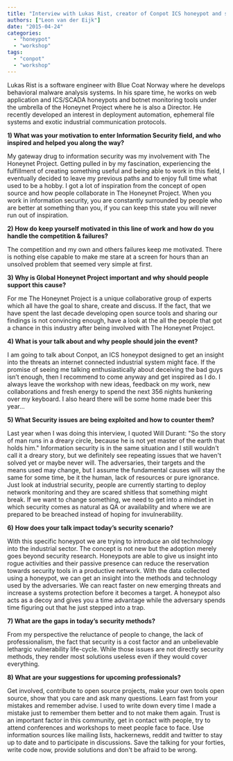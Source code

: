 ```yaml
---
title: "Interview with Lukas Rist, creator of Conpot ICS honeypot and speaker at the Honeynet Workshop 2015"
authors: ["Leon van der Eijk"]
date: "2015-04-24"
categories: 
  - "honeypot"
  - "workshop"
tags: 
  - "conpot"
  - "workshop"
---
```


Lukas Rist is a software engineer with Blue Coat Norway where he develops behavioral malware analysis systems. In his spare time, he works on web application and ICS/SCADA honeypots and botnet monitoring tools under the umbrella of the Honeynet Project where he is also a Director. He recently developed an interest in deployment automation, ephemeral file systems and exotic industrial communication protocols.

**1) What was your motivation to enter Information Security field, and who inspired and helped you along the way?**

My gateway drug to information security was my involvement with The Honeynet Project. Getting pulled in by my fascination, experiencing the fulfillment of creating something useful and being able to work in this field, I eventually decided to leave my previous paths and to enjoy full time what used to be a hobby. I got a lot of inspiration from the concept of open source and how people collaborate in The Honeynet Project. When you work in information security, you are constantly surrounded by people who are better at something than you, if you can keep this state you will never run out of inspiration. 

**2) How do keep yourself motivated in this line of work and how do you handle the competition & failures?**

The competition and my own and others failures keep me motivated. There is nothing else capable to make me stare at a screen for hours than an unsolved problem that seemed very simple at first. 

**3) Why is Global Honeynet Project important and why should people support this cause?**

For me The Honeynet Project is a unique collaborative group of experts which all have the goal to share, create and discuss. If the fact, that we have spent the last decade developing open source tools and sharing our findings is not convincing enough, have a look at the all the people that got a chance in this industry after being involved with The Honeynet Project.

**4) What is your talk about and why people should join the event?**

I am going to talk about Conpot, an ICS honeypot designed to get an insight into the threats an internet connected industrial system might face. If the promise of seeing me talking enthusiastically about deceiving the bad guys isn’t enough, then I recommend to come anyway and get inspired as I do. I always leave the workshop with new ideas, feedback on my work, new collaborations and fresh energy to spend the next 356 nights hunkering over my keyboard. I also heard there will be some home made beer this year...

**5) What Security issues are being exploited and how to counter them?**

Last year when I was doing this interview, I quoted Will Durant: "So the story of man runs in a dreary circle, because he is not yet master of the earth that holds him." Information security is in the same situation and I still wouldn't call it a dreary story, but we definitely see repeating issues that we haven't solved yet or maybe never will. The adversaries, their targets and the means used may change, but I assume the fundamental causes will stay the same for some time, be it the human, lack of resources or pure ignorance. Just look at industrial security, people are currently starting to deploy network monitoring and they are scared shitless that something might break. If we want to change something, we need to get into a mindset in which security comes as natural as QA or availability and where we are prepared to be breached instead of hoping for invulnerability.

**6)** **How does your talk impact today’s security scenario?**

With this specific honeypot we are trying to introduce an old technology into the industrial sector. The concept is not new but the adoption merely goes beyond security research. Honeypots are able to give us insight into rogue activities and their passive presence can reduce the reservation towards security tools in a productive network. With the data collected using a honeypot, we can get an insight into the methods and technology used by the adversaries. We can react faster on new emerging threats and increase a systems protection before it becomes a target. A honeypot also acts as a decoy and gives you a time advantage while the adversary spends time figuring out that he just stepped into a trap.

**7) What are the gaps in today’s security methods?**

From my perspective the reluctance of people to change, the lack of professionalism, the fact that security is a cost factor and an unbelievable lethargic vulnerability life-cycle. While those issues are not directly security methods, they render most solutions useless even if they would cover everything.

**8) What are your suggestions for upcoming professionals?**

Get involved, contribute to open source projects, make your own tools open source, show that you care and ask many questions. Learn fast from your mistakes and remember advise. I used to write down every time I made a mistake just to remember them better and to not make them again. Trust is an important factor in this community, get in contact with people, try to attend conferences and workshops to meet people face to face. Use information sources like mailing lists, hackernews, reddit and twitter to stay up to date and to participate in discussions. Save the talking for your forties, write code now, provide solutions and don't be afraid to be wrong.
